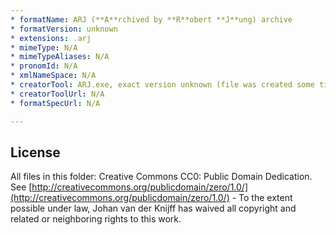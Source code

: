 ```yaml
---
* formatName: ARJ (**A**rchived by **R**obert **J**ung) archive 
* formatVersion: unknown
* extensions: .arj
* mimeType: N/A
* mimeTypeAliases: N/A 
* pronomId: N/A 
* xmlNameSpace: N/A 
* creatorTool: ARJ.exe, exact version unknown (file was created some time around 1997/98)
* creatorToolUrl: N/A 
* formatSpecUrl: N/A

---
```



## License
All files in this folder: Creative Commons CC0: Public Domain Dedication. See [http://creativecommons.org/publicdomain/zero/1.0/](http://creativecommons.org/publicdomain/zero/1.0/) - To the extent possible under law, Johan van der Knijff has waived all copyright and related or neighboring rights to this work.